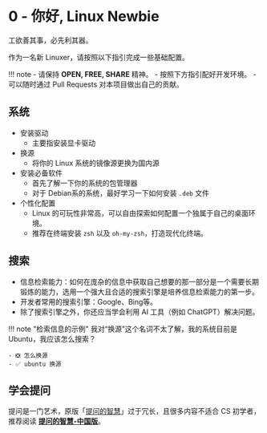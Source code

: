 # 0 - 你好, Linux Newbie

工欲善其事，必先利其器。

作为一名新 Linuxer，请按照以下指引完成一些基础配置。

!!! note
    - 请保持 **OPEN, FREE, SHARE** 精神。
    - 按照下方指引配好开发环境。
    - 可以随时通过 Pull Requests 对本项目做出自己的贡献。

## 系统

- 安装驱动
    - 主要指安装显卡驱动
- 换源
    - 将你的 Linux 系统的镜像源更换为国内源
- 安装必备软件
    - 首先了解一下你的系统的包管理器
    - 对于 Debian系的系统，最好学习一下如何安装 `.deb` 文件
- 个性化配置
    - Linux 的可玩性非常高，可以自由探索如何配置一个独属于自己的桌面环境。
    - 推荐在终端安装 `zsh` 以及 `oh-my-zsh`，打造现代化终端。

## 搜索

- 信息检索能力：如何在庞杂的信息中获取自己想要的那一部分是一个需要长期锻炼的能力，选用一个强大且合适的搜索引擎是培养信息检索能力的第一步。
- 开发者常用的搜索引擎：Google、Bing等。
- 除了搜索引擎之外，你还应当学会利用 AI 工具（例如 ChatGPT）解决问题。

!!! note "检索信息的示例"
    我对“换源”这个名词不太了解，我的系统目前是 Ubuntu，我应该怎么搜索？

    - ❎ 怎么换源
    - ✅ ubuntu 换源

## 学会提问

提问是一门艺术，原版「[提问的智慧](https://lug.ustc.edu.cn/wiki/doc/smart-questions/)」过于冗长，且很多内容不适合 CS 初学者，推荐阅读 [**提问的智慧-中国版**](https://mp.weixin.qq.com/s/q461so9lWk4FKJGZ-p7Vcg)。
